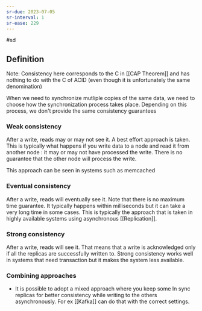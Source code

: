 ```yaml
---
sr-due: 2023-07-05
sr-interval: 1
sr-ease: 229
---
```


#sd

## Definition

Note: Consistency here corresponds to the C in [[CAP Theorem]] and has nothing to do with the C of ACID (even though it is unfortunately the same denomination)

When we need to synchronize mutliple copies of the same data, we need to choose how the synchronization process takes place. Depending on this process, we don't provide the same consistency guarantees

### Weak consistency

After a write, reads may or may not see it. A best effort approach is taken. This is typically what happens if you write data to a node and read it from another node : it may or may not have processed the write. There is no guarantee that the other node will process the write.

This approach can be seen in systems such as memcached

### Eventual consistency

After a write, reads will eventually see it. Note that there is no maximum time guarantee. It typically happens within milliseconds but it can take a very long time in some cases.
This is typically the approach that is taken in highly available systems using asynchronous [[Replication]].

### Strong consistency

After a write, reads will see it. That means that a write is acknowledged only if all the replicas are successfully written to. Strong consistency works well in systems that need transaction but it makes the system less available.


### Combining approaches

- It is possible to adopt a mixed approach where you keep some In sync replicas for better consistency while writing to the others asynchronously. For ex [[Kafka]] can do that with the correct settings.